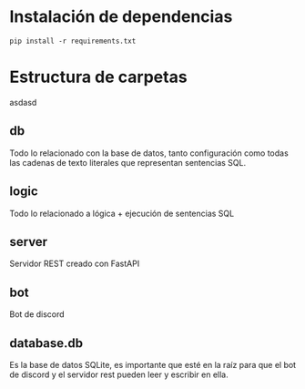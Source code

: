 # Instalación de dependencias

``pip install -r requirements.txt``

# Estructura de carpetas
asdasd
## db
Todo lo relacionado con la base de datos, tanto configuración como todas las cadenas de texto literales que representan sentencias SQL.
## logic
Todo lo relacionado a lógica + ejecución de sentencias SQL
## server
Servidor REST creado con FastAPI
## bot 
Bot de discord
## database.db
Es la base de datos SQLite, es importante que esté en la raíz para que el bot de discord y el servidor rest pueden leer y escribir en ella.